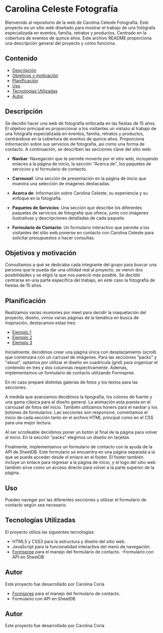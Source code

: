# Carolina Celeste Fotografía

Bienvenido al repositorio de la web de Carolina Celeste Fotografía. Este proyecto es un sitio web diseñado para mostrar el trabajo de una fotógrafa especializada en eventos, familia, retratos y productos. Centrado en la cobertura de eventos de quince años. Este archivo README proporciona una descripción general del proyecto y cómo funciona.

## Contenido

- [Descripción](#descripción)
- [Objetivos y motivación](#objetivos-y-motivación)
- [Planificación](#planificación)
- [Uso](#uso)
- [Tecnologías Utilizadas](#tecnologías-utilizadas)
- [Autor](#autor)

## Descripción
Se decidió hacer una web de fotografía enfocada en las fiestas de 15 años. El objetivo principal es proporcionar a los visitantes un vistazo al trabajo de una fotógrafa especializada en eventos, familia, retratos y productos, centrándose en la cobertura de eventos de quince años.
Proporciona información sobre sus servicios de fotografía, así como una forma de contacto.
A continuación, se describen las secciones clave del sitio web:

- **Navbar**: Navegación que te permite moverte por el sitio web, incluyendo enlaces a la página de inicio, la sección "Acerca de", los paquetes de servicios y el formulario de contacto.

- **Carrousel**: Una sección de presentación en la página de inicio que muestra una selección de imágenes destacadas.

- **Acerca de**: Información sobre Carolina Celeste, su experiencia y su enfoque en la fotografía.

- **Paquetes de Servicios**: Una sección que describe los diferentes paquetes de servicios de fotografía que ofrece, junto con imágenes ilustrativas y descripciones detalladas de cada paquete.

- **Formulario de Contacto**: Un formulario interactivo que permite a los visitantes del sitio web ponerse en contacto con Carolina Celeste para solicitar presupuestos o hacer consultas.

## Objetivos y motivación

Consultamos a qué se dedicaba cada integrante del grupo para buscar una persona que le pueda dar una utilidad real al proyecto, se vieron dos posibilidades y se eligió la que nos pareció más posible.
 Se decidió centrarse en una parte específica del trabajo, en este caso la fotografía de fiestas de 15 años.
## Planificación

Realizamos varias reuniones por meet para decidir la maquetación del proyecto, diseño, vimos varias páginas de la temática en busca de inspiración, destacamos estas tres: 
- [Ejemplo 1](https://www.the-wild-bride.com/)
- [Ejemplo 2](https://ariellefrioza.com/)
- [Ejemplo 3](https://www.kirstennoelle.com/)

Inicialmente, decidimos crear una página única con desplazamiento (scroll) que comenzara con un carrusel de imágenes. Para las secciones "packs" y "about", optamos por utilizar el diseño en cuadrícula (grid) para organizar el contenido en tres y dos columnas respectivamente. Además, implementamos un formulario de contacto utilizando Formspree.

En mi caso preparé distintas galerías de fotos y los textos para las secciones.

A medida que avanzamos decidimos la tipografía, los colores de fuente y una gama clásica para el diseño general.
La animación esta puesta en el carrousel de fotos del inicio.
 También utilizamos hovers para el navbar y los botones de formularios.
Las secciones son responsive, comentamos el inicio de cada sección tanto en el archivo HTML principal como en el CSS para una mejor lectura.

Al ser scrolleable decidimos poner un botón al final de la página para volver al inicio.
 En la sección “packs” elegimos un diseño en tarjetas.

Finalmente, implementamos un formulario de contacto con la ayuda de la API de SheetDB. Este formulario se encuentra en una página separada a la que se puede acceder desde el enlace en el footer. El footer también incluye un enlace para regresar a la página de inicio, y el logo del sitio web también sirve como un acceso directo para volver a la parte superior de la página.

## Uso

Puedes navegar por las diferentes secciones y utilizar el formulario de contacto según sea necesario.

## Tecnologías Utilizadas

El proyecto utiliza las siguientes tecnologías:

- HTML5 y CSS3 para la estructura y diseño del sitio web.
- JavaScript para la funcionalidad interactiva del menú de navegación.
- [Formspree](https://formspree.io/) para el manejo del formulario de contacto.
-Formulario con API en SheetDB

## Autor

Este proyecto fue desarrollado por Carolina Coria
- [Formspree](https://formspree.io/) para el manejo del formulario de contacto.
- Formulario con API en SheetDB

## Autor

Este proyecto fue desarrollado por Carolina Coria
